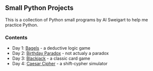 ## Small Python Projects

This is a collection of Python small programs by Al Sweigart to help me practice Python.

### Contents
- Day 1: [Bagels](https://github.com/nottyl/small-python-projects/tree/master/bagels) - a deductive logic game
- Day 2: [Birthday Paradox](https://github.com/nottyl/small-python-projects/tree/master/birthday-paradox) - not actualy a paradox
- Day 3: [Blackjack](https://github.com/nottyl/small-python-projects/tree/master/blackjack) - a classic card game
- Day 4: [Caesar Cipher](https://github.com/nottyl/small-python-projects/tree/master/caesar-cipher) - a shift-cypher simulator
